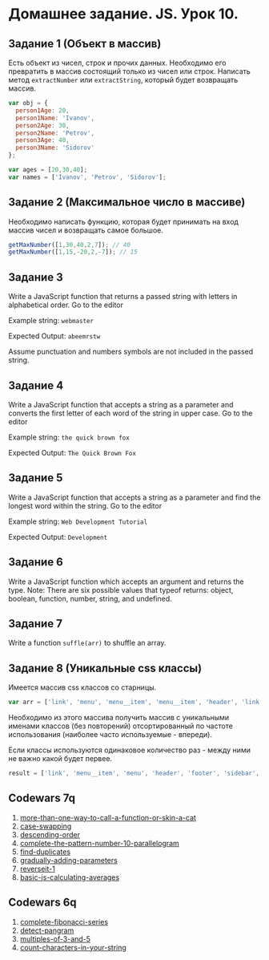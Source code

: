 # Домашнее задание. JS. Урок 10.

## Задание 1 (Объект в массив)

Есть объект из чисел, строк и прочих данных. Необходимо его превратить в массив состоящий только из чисел или строк.
Написать метод `extractNumber` или `extractString`, который будет возвращать массив.

```js
var obj = {
  person1Age: 20,
  person1Name: 'Ivanov',
  person2Age: 30,
  person2Name: 'Petrov',
  person3Age: 40,
  person3Name: 'Sidorov'
};

var ages = [20,30,40];
var names = ['Ivanov', 'Petrov', 'Sidorov'];
```

## Задание 2 (Максимальное число в массиве)
Необходимо написать функцию, которая будет принимать на вход массив чисел и возвращать самое большое.

```js
getMaxNumber([1,30,40,2,7]); // 40
getMaxNumber([1,15,-20,2,-7]); // 15
```

## Задание 3
Write a JavaScript function that returns a passed string with letters in alphabetical order. Go to the editor

Example string: `webmaster` 

Expected Output: `abeemrstw`

Assume punctuation and numbers symbols are not included in the passed string.

## Задание 4
Write a JavaScript function that accepts a string as a parameter and converts the first letter of each word of the string in upper case. Go to the editor

Example string: `the quick brown fox` 

Expected Output: `The Quick Brown Fox`

## Задание 5
Write a JavaScript function that accepts a string as a parameter and find the longest word within the string. Go to the editor

Example string: `Web Development Tutorial` 

Expected Output: `Development`

## Задание 6
Write a JavaScript function which accepts an argument and returns the type.
Note: There are six possible values that typeof returns: object, boolean, function, number, string, and undefined.

## Задание 7
Write a function `suffle(arr)` to shuffle an array. 
 
## Задание 8 (Уникальные css классы)
Имеется массив css классов со старницы.
 
```js
var arr = ['link', 'menu', 'menu__item', 'menu__item', 'header', 'link', 'footer', 'sidebar', 'link' ... ];
```

Необходимо из этого массива получить массив с уникальными именами классов (без повторений) отсортированный по частоте использования 
(наиболее часто используемые - впереди).

Если классы используются одинаковое количество раз - между ними не важно какой будет первее. 

```js
result = ['link', 'menu__item', 'menu', 'header', 'footer', 'sidebar', ... ];
``` 

## Codewars 7q

1. [more-than-one-way-to-call-a-function-or-skin-a-cat](http://www.codewars.com/kata/more-than-one-way-to-call-a-function-or-skin-a-cat)
2. [case-swapping](http://www.codewars.com/kata/case-swapping)
3. [descending-order](http://www.codewars.com/kata/descending-order)
4. [complete-the-pattern-number-10-parallelogram](http://www.codewars.com/kata/complete-the-pattern-number-10-parallelogram)
5. [find-duplicates](http://www.codewars.com/kata/find-duplicates)
6. [gradually-adding-parameters](http://www.codewars.com/kata/gradually-adding-parameters)
7. [reverseit-1](http://www.codewars.com/kata/reverseit-1)
8. [basic-js-calculating-averages](http://www.codewars.com/kata/basic-js-calculating-averages)

## Codewars 6q

1. [complete-fibonacci-series](http://www.codewars.com/kata/complete-fibonacci-series)
2. [detect-pangram](http://www.codewars.com/kata/detect-pangram)
3. [multiples-of-3-and-5](http://www.codewars.com/kata/multiples-of-3-and-5)
4. [count-characters-in-your-string](http://www.codewars.com/kata/count-characters-in-your-string)

